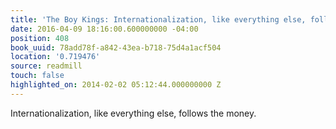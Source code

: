 ```yaml
---
title: 'The Boy Kings: Internationalization, like everything else, follows the mone…'
date: 2016-04-09 18:16:00.600000000 -04:00
position: 408
book_uuid: 78add78f-a842-43ea-b718-75d4a1acf504
location: '0.719476'
source: readmill
touch: false
highlighted_on: 2014-02-02 05:12:44.000000000 Z
---
```


Internationalization, like everything else, follows the money.